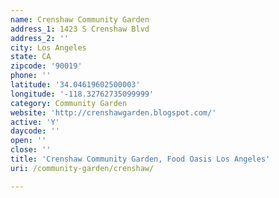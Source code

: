 ```yaml
---
name: Crenshaw Community Garden
address_1: 1423 S Crenshaw Blvd
address_2: ''
city: Los Angeles
state: CA
zipcode: '90019'
phone: ''
latitude: '34.04619602500003'
longitude: '-118.32762735099999'
category: Community Garden
website: 'http://crenshawgarden.blogspot.com/'
active: 'Y'
daycode: ''
open: ''
close: ''
title: 'Crenshaw Community Garden, Food Oasis Los Angeles'
uri: /community-garden/crenshaw/

---
```

